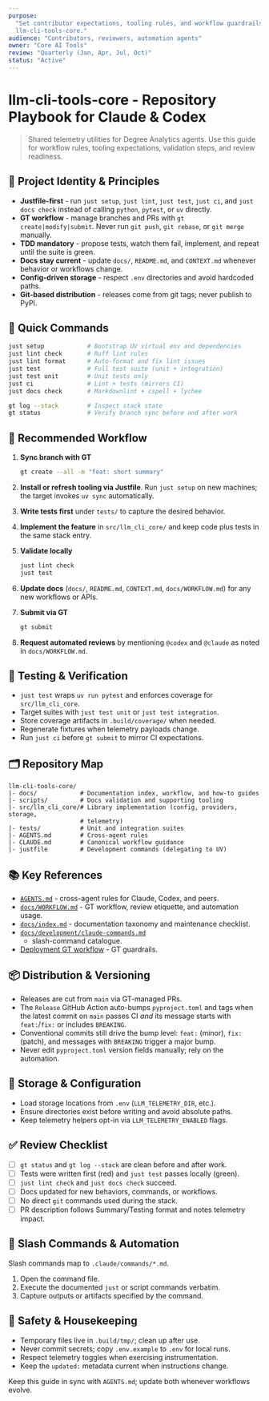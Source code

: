 ```yaml
---
purpose:
  "Set contributor expectations, tooling rules, and workflow guardrails for
  llm-cli-tools-core."
audience: "Contributors, reviewers, automation agents"
owner: "Core AI Tools"
review: "Quarterly (Jan, Apr, Jul, Oct)"
status: "Active"
---
```


# llm-cli-tools-core - Repository Playbook for Claude & Codex

> Shared telemetry utilities for Degree Analytics agents. Use this guide for
> workflow rules, tooling expectations, validation steps, and review readiness.

## 🔑 Project Identity & Principles

- **Justfile-first** - run `just setup`, `just lint`, `just test`, `just ci`,
  and `just docs check` instead of calling `python`, `pytest`, or `uv` directly.
- **GT workflow** - manage branches and PRs with `gt create|modify|submit`.
  Never run `git push`, `git rebase`, or `git merge` manually.
- **TDD mandatory** - propose tests, watch them fail, implement, and repeat
  until the suite is green.
- **Docs stay current** - update `docs/`, `README.md`, and `CONTEXT.md` whenever
  behavior or workflows change.
- **Config-driven storage** - respect `.env` directories and avoid hardcoded
  paths.
- **Git-based distribution** - releases come from git tags; never publish to
  PyPI.

## 🚀 Quick Commands

```bash
just setup            # Bootstrap UV virtual env and dependencies
just lint check       # Ruff lint rules
just lint format      # Auto-format and fix lint issues
just test             # Full test suite (unit + integration)
just test unit        # Unit tests only
just ci               # Lint + tests (mirrors CI)
just docs check       # Markdownlint + cspell + lychee

gt log --stack        # Inspect stack state
gt status             # Verify branch sync before and after work
```

## 🧭 Recommended Workflow

1. **Sync branch with GT**

   ```bash
   gt create --all -m "feat: short summary"
   ```

2. **Install or refresh tooling via Justfile**. Run `just setup` on new
   machines; the target invokes `uv sync` automatically.
3. **Write tests first** under `tests/` to capture the desired behavior.
4. **Implement the feature** in `src/llm_cli_core/` and keep code plus tests in
   the same stack entry.
5. **Validate locally**

   ```bash
   just lint check
   just test
   ```

6. **Update docs** (`docs/`, `README.md`, `CONTEXT.md`, `docs/WORKFLOW.md`) for
   any new workflows or APIs.
7. **Submit via GT**

   ```bash
   gt submit
   ```

8. **Request automated reviews** by mentioning `@codex` and `@claude` as noted
   in `docs/WORKFLOW.md`.

## 🔬 Testing & Verification

- `just test` wraps `uv run pytest` and enforces coverage for
  `src/llm_cli_core`.
- Target suites with `just test unit` or `just test integration`.
- Store coverage artifacts in `.build/coverage/` when needed.
- Regenerate fixtures when telemetry payloads change.
- Run `just ci` before `gt submit` to mirror CI expectations.

## 🗂️ Repository Map

```text
llm-cli-tools-core/
|- docs/            # Documentation index, workflow, and how-to guides
|- scripts/         # Docs validation and supporting tooling
|- src/llm_cli_core/# Library implementation (config, providers, storage,
                    # telemetry)
|- tests/           # Unit and integration suites
|- AGENTS.md        # Cross-agent rules
|- CLAUDE.md        # Canonical workflow guidance
|- justfile         # Development commands (delegating to UV)
```

## 📚 Key References

- [`AGENTS.md`](./AGENTS.md) - cross-agent rules for Claude, Codex, and peers.
- [`docs/WORKFLOW.md`](./docs/WORKFLOW.md) - GT workflow, review etiquette, and
  automation usage.
- [`docs/index.md`](./docs/index.md) - documentation taxonomy and maintenance
  checklist.
- [`docs/development/claude-commands.md`](./docs/development/claude-commands.md)
  - slash-command catalogue.
- [Deployment GT workflow][deployment-gt] - GT guardrails.

## 📦 Distribution & Versioning

- Releases are cut from `main` via GT-managed PRs.
- The `Release` GitHub Action auto-bumps `pyproject.toml` and tags when the
  latest commit on `main` passes CI *and* its message starts with `feat:`/`fix:`
  or includes `BREAKING`.
- Conventional commits still drive the bump level: `feat:` (minor), `fix:`
  (patch), and messages with `BREAKING` trigger a major bump.
- Never edit `pyproject.toml` version fields manually; rely on the automation.

## 💾 Storage & Configuration

- Load storage locations from `.env` (`LLM_TELEMETRY_DIR`, etc.).
- Ensure directories exist before writing and avoid absolute paths.
- Keep telemetry helpers opt-in via `LLM_TELEMETRY_ENABLED` flags.

## ✅ Review Checklist

- [ ] `gt status` and `gt log --stack` are clean before and after work.
- [ ] Tests were written first (red) and `just test` passes locally (green).
- [ ] `just lint check` and `just docs check` succeed.
- [ ] Docs updated for new behaviors, commands, or workflows.
- [ ] No direct `git` commands used during the stack.
- [ ] PR description follows Summary/Testing format and notes telemetry impact.

## 🤖 Slash Commands & Automation

Slash commands map to `.claude/commands/*.md`.

1. Open the command file.
2. Execute the documented `just` or script commands verbatim.
3. Capture outputs or artifacts specified by the command.

## 🧯 Safety & Housekeeping

- Temporary files live in `.build/tmp/`; clean up after use.
- Never commit secrets; copy `.env.example` to `.env` for local runs.
- Respect telemetry toggles when exercising instrumentation.
- Keep the `updated:` metadata current when instructions change.

Keep this guide in sync with `AGENTS.md`; update both whenever workflows
evolve.

[deployment-gt]: ./docs/claude-components/deployment-gt-workflow.md
